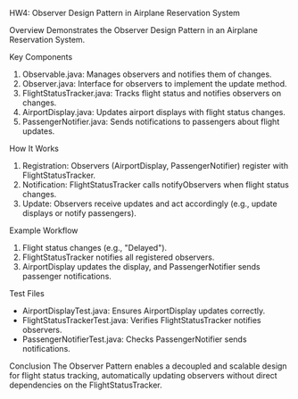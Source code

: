 HW4: Observer Design Pattern in Airplane Reservation System

Overview
Demonstrates the Observer Design Pattern in an Airplane Reservation System.

Key Components
1. Observable.java: Manages observers and notifies them of changes.
2. Observer.java: Interface for observers to implement the update method.
3. FlightStatusTracker.java: Tracks flight status and notifies observers on changes.
4. AirportDisplay.java: Updates airport displays with flight status changes.
5. PassengerNotifier.java: Sends notifications to passengers about flight updates.

How It Works
1. Registration: Observers (AirportDisplay, PassengerNotifier) register with FlightStatusTracker.
2. Notification: FlightStatusTracker calls notifyObservers when flight status changes.
3. Update: Observers receive updates and act accordingly (e.g., update displays or notify passengers).

Example Workflow
1. Flight status changes (e.g., "Delayed").
2. FlightStatusTracker notifies all registered observers.
3. AirportDisplay updates the display, and PassengerNotifier sends passenger notifications.

Test Files
- AirportDisplayTest.java: Ensures AirportDisplay updates correctly.
- FlightStatusTrackerTest.java: Verifies FlightStatusTracker notifies observers.
- PassengerNotifierTest.java: Checks PassengerNotifier sends notifications.

Conclusion
The Observer Pattern enables a decoupled and scalable design for flight status tracking, automatically updating observers without direct dependencies on the FlightStatusTracker.